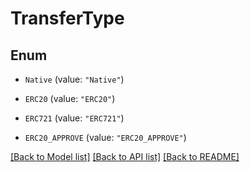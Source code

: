 # TransferType

## Enum


* `Native` (value: `"Native"`)

* `ERC20` (value: `"ERC20"`)

* `ERC721` (value: `"ERC721"`)

* `ERC20_APPROVE` (value: `"ERC20_APPROVE"`)


[[Back to Model list]](../README.md#documentation-for-models) [[Back to API list]](../README.md#documentation-for-api-endpoints) [[Back to README]](../README.md)


